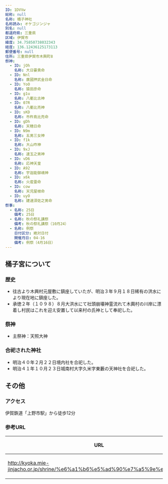```yaml
---
ID: 1DVVw
総称: null
名称: 桶子神社
名称読み: オケゴジンジャ
別名: null
都道府県: 三重県
区域: 伊賀市
緯度: 34.75850738032343
経度: 136.12436125173113
郵便番号: null
住所: 三重県伊賀市木興町8
祭神:
  - ID: jOh
    名称: 大日孁貴命
  - ID: Nnl
    名称: 廣國押武金日命
  - ID: YoO
    名称: 猿田彦命
  - ID: g1u
    名称: 八衢比古神
  - ID: 07R
    名称: 八衢比売神
  - ID: sKD
    名称: 市杵島比売命
  - ID: gDh
    名称: 天穂日命
  - ID: N9m
    名称: 五男三女神
  - ID: f1k
    名称: 大山咋神
  - ID: 9xJ
    名称: 速玉之男神
  - ID: vD6
    名称: 応神天皇
  - ID: A92
    名称: 宇迦能御魂神
  - ID: x6k
    名称: 火産霊命
  - ID: cow
    名称: 天児屋根命
  - ID: uyO
    名称: 建速須佐之男命
祭事:
  - 名称: 25日
    備考: 25日
  - 名称: 秋の祭礼講祭
    備考: 秋の祭礼講祭（10月24）
  - 名称: 例祭
    日付区分: 絶対日付
    開催月日: 04-16
    備考: 例祭（4月16日）
---
```


## 桶子宮について

### 歴史

- 往古より木興村元屋敷に鎮座していたが、明治３年９月１８日稀有の洪水により現在地に鎮座した。
- 承徳２年（１０９８）８月大洪水にて社頭崩壊神霊流れて木輿村の川岸に漂着し村民はこれを迎え安置して以来村の氏神として奉祀した。

### 祭神

- 主祭神：天照大神

### 合祀された神社

- 明治４０年２月２２日境内社を合祀した。
- 明治４１年１０月２３日城南村大字久米字東藪の天神社を合祀した。

## その他

### アクセス

伊賀鉄道「上野市駅」から徒歩12分

### 参考URL

| URL                                                                          | 説明   |
| ---------------------------------------------------------------------------- | ------ |
| http://kyoka.mie-jinjacho.or.jp/shrine/%e6%a1%b6%e5%ad%90%e7%a5%9e%e7%a4%be/ | 神社庁 |
